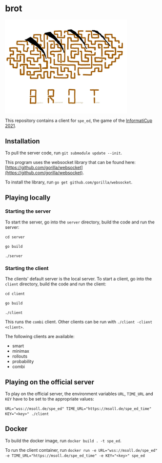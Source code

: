 # brot

<img align="center" src="brot.jpg" width="400px">

This repository contains a client for `spe_ed`, the game of the [InformatiCup 2021](https://github.com/InformatiCup/InformatiCup2021).

## Installation

To pull the server code, run `git submodule update --init`.

This program uses the websocket library that can be found here: [https://github.com/gorilla/websocket](https://github.com/gorilla/websocket).

To install the library, run `go get github.com/gorilla/websocket`. 

## Playing locally

### Starting the server

To start the server, go into the `server` directory, build the code and run the server:

`cd server`

`go build` 

`./server`

### Starting the client

The clients' default server is the local server. To start a client, go into the `client` directory, build the code and run the client:

`cd client`

`go build`

`./client`

This runs the `combi` client. Other clients can be run with `./client -client <client>`.

The following clients are available:

- smart
- minimax
- rollouts
- probability
- combi

## Playing on the official server

To play on the official server, the environment variables `URL`, `TIME_URL` and `KEY` have to be set to the appropriate values:

`URL="wss://msoll.de/spe_ed" TIME_URL="https://msoll.de/spe_ed_time" KEY="<key>" ./client`

## Docker

To build the docker image, run `docker build . -t spe_ed`.

To run the client container, run `docker run -e URL="wss://msoll.de/spe_ed" -e TIME_URL="https://msoll.de/spe_ed_time" -e KEY="<key>" spe_ed`
